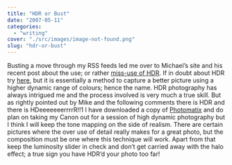 ```yaml
---
title: "HDR or Bust"
date: "2007-05-11"
categories: 
  - "writing"
cover: "./src/images/image-not-found.png"
slug: "hdr-or-bust"
---
```


Busting a move through my RSS feeds led me over to Michael’s site and his recent post about the use; or rather [miss-use of HDR](http://binarybonsai.com/archives/2007/05/11/hdr-photos-on-flickr/). If in doubt about HDR try [here](http://tutorialblog.org/hdr-tutorials-roundup/), but it is essentially a method to capture a better picture using a higher dynamic range of colours; hence the name. HDR photography has always intrigued me and the process involved is very much a true skill. But as rightly pointed out by Mike and the following comments there is HDR and there is HDeeeeeeerrrrR!!1 I have downloaded a copy of [Photomatix](http://www.hdrsoft.com/) and do plan on taking my Canon out for a session of high dynamic photography but I think I will keep the tone mapping on the side of realism. There are certain pictures where the over use of detail really makes for a great photo, but the composition must be one where this technique will work. Apart from that keep the luminosity slider in check and don’t get carried away with the halo effect; a true sign you have HDR’d your photo too far!
